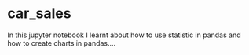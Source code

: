 # car_sales
In this jupyter notebook I learnt about how to use statistic in pandas and how to create charts in pandas....
